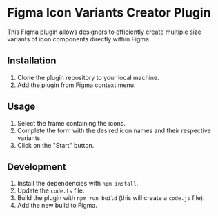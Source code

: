 # Figma Icon Variants Creator Plugin

This Figma plugin allows designers to efficiently create multiple size variants of icon components directly within Figma.

## Installation

1. Clone the plugin repository to your local machine.
2. Add the plugin from Figma context menu.

## Usage

1. Select the frame containing the icons.
2. Complete the form with the desired icon names and their respective variants.
3. Click on the "Start" button.

## Development

1. Install the dependencies with `npm install`.
2. Update the `code.ts` file.
3. Build the plugin with `npm run build` (this will create a `code.js` file).
4. Add the new build to Figma.
